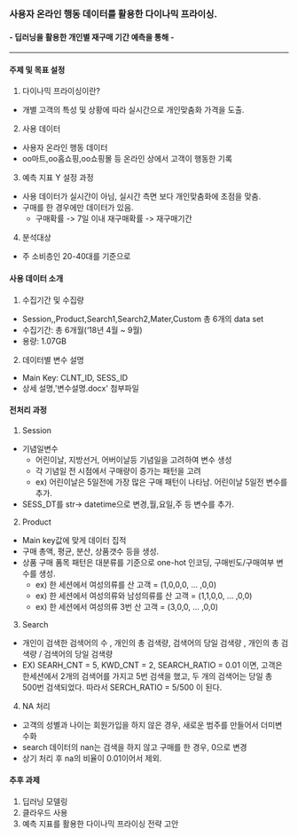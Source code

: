 ### 사용자 온라인 행동 데이터를 활용한 다이나믹 프라이싱.
#### - 딥러닝을 활용한 개인별 재구매 기간 예측을 통해 -

---

#### 주제 및 목표 설정

1. 다이나믹 프라이싱이란?  
- 개별 고객의 특성 및 상황에 따라 실시간으로 개인맞춤화 가격을 도출.

2. 사용 데이터  
- 사용자 온라인 행동 데이터
- oo마트,oo홈쇼핑,oo쇼핑몰 등 온라인 상에서 고객이 행동한 기록

3. 예측 지표 Y 설정 과정
- 사용 데이터가 실시간이 아님, 실시간 측면 보다 개인맞춤화에 초점을 맞춤. 
- 구매를 한 경우에만 데이터가 있음.
  - 구매확률 -> 7일 이내 재구매확률 -> 재구매기간

4. 분석대상 
- 주 소비층인 20-40대를 기준으로  

#### 사용 데이터 소개
1. 수집기간 및 수집량
- Session,,Product,Search1,Search2,Mater,Custom 총 6개의 data set
- 수집기간: 총 6개월(‘18년 4월 ~ 9월)
- 용량: 1.07GB

2. 데이터별 변수 설명 
- Main Key: CLNT_ID, SESS_ID
- 상세 설명,'변수설명.docx' 첨부파일 

#### 전처리 과정
1. Session
- 기념일변수
  - 어린이날, 지방선거, 어버이날등 기념일을 고려하여 변수 생성 
  - 각 기념일 전 시점에서 구매량이 증가는 패턴을 고려
  - ex) 어린이날은 5일전에 가장 많은 구매 패턴이 나타남. 어린이날 5일전 변수를 추가. 
-  SESS_DT를 str-> datetime으로 변경,월,요일,주 등 변수를 추가. 

2. Product
- Main key값에 맞게 데이터 집적
- 구매 총액, 평균, 분산, 상품갯수 등을 생성.
- 상품 구매 품목 패턴은 대분류를 기준으로 one-hot 인코딩, 구매빈도/구매여부 변수를 생성.
  - ex) 한 세션에서 여성의류를 산 고객 = (1,0,0,0, ... ,0,0)
  - ex) 한 세션에서 여성의류와 남성의류를 산 고객 = (1,1,0,0, ... ,0,0)
  - ex) 한 세션에서 여성의류 3번 산 고객 = (3,0,0, ... ,0,0)
  
3. Search
- 개인이 검색한 검색어의 수 , 개인의 총 검색량, 검색어의 당일 검색량 , 개인의 총 검색량 / 검색어의 당일 검색량 
- EX) SEARH_CNT = 5, KWD_CNT = 2, SEARCH_RATIO = 0.01 이면, 고객은 한세션에서 2개의 검색어를 가지고 5번 검색을 했고, 두 개의 검색어는 당일 총 500번 검색되었다. 따라서 SERCH_RATIO = 5/500 이 된다.

4. NA 처리
- 고객의 성별과 나이는 회원가입을 하지 않은 경우, 새로운 범주를 만들어서 더미변수화
- search 데이터의 nan는 검색을 하지 않고 구매를 한 경우, 0으로 변경
- 상기 처리 후 na의 비율이 0.01이어서 제외.

#### 추후 과제
1. 딥러닝 모델링
2. 클라우드 사용 
3. 예측 지표를 활용한 다이나믹 프라이싱 전략 고안 
